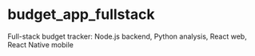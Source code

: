 # budget_app_fullstack
Full-stack budget tracker: Node.js backend, Python analysis, React web, React Native mobile
